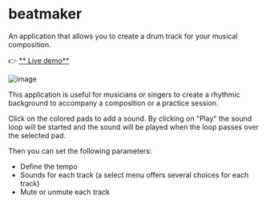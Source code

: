 # beatmaker
An application that allows you to create a drum track for your musical composition.

👉 [** Live demo**](http://phpstack-749317-2526850.cloudwaysapps.com/)

![image](https://user-images.githubusercontent.com/45925914/176816658-86405115-f06e-45dd-bd83-de9787e25b26.png)

This application is useful for musicians or singers to create a rhythmic background to accompany a composition or a practice session.

Click on the colored pads to add a sound. By clicking on "Play" the sound loop will be started and the sound will be played when the loop passes over the selected pad.

Then you can set the following parameters:
- Define the tempo
- Sounds for each track (a select menu offers several choices for each track)
- Mute or unmute each track
